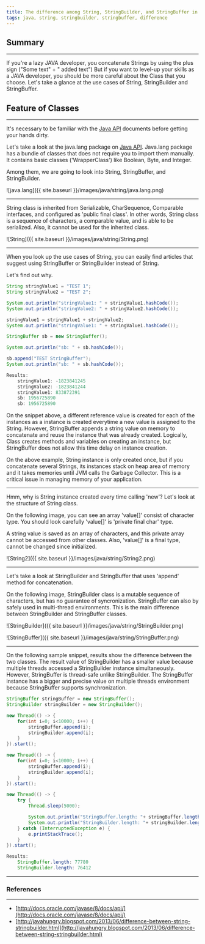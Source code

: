 ```yaml
---
title: The difference among String, StringBuilder, and StringBuffer in JAVA
tags: java, string, stringbuilder, stringbuffer, difference
---
```


## Summary
---------------------
 If you're a lazy JAVA developer, you concatenate Strings by using the plus sign ("Some text" + " added text")
 But if you want to level-up your skills as a JAVA developer, you should be more careful about the Class that you choose.
 Let's take a glance at the use cases of String, StringBuilder and StringBuffer.


## Feature of Classes
---------------------

It's necessary to be familiar with the [Java API](http://docs.oracle.com/javase/8/docs/api/) documents before getting your hands dirty.

Let's take a look at the java.lang package on [Java API](http://docs.oracle.com/javase/8/docs/api/). Java.lang package has a bundle of classes that does not require you to import them manually. It contains basic classes ('WrapperClass') like Boolean, Byte, and Integer.

Among them, we are going to look into String, StringBuffer, and StringBuilder.

![java.lang]({{ site.baseurl }}/images/java/string/java.lang.png)

---------------------

String class is inherited from Serializable, CharSequence, Comparable<String> interfaces, and configured as 'public final class'.
In other words, String class is a sequence of characters, a comparable value, and is able to be serialized. Also, it cannot be used for the inherited class.

![String]({{ site.baseurl }}/images/java/string/String.png)

---------------------

When you look up the use cases of String, you can easily find articles that suggest using StringBuffer or StringBuilder instead of String.

Let's find out why.

```java
String stringValue1 = "TEST 1";
String stringValue2 = "TEST 2";

System.out.println("stringValue1: " + stringValue1.hashCode());
System.out.println("stringValue2: " + stringValue2.hashCode());

stringValue1 = stringValue1 + stringValue2;
System.out.println("stringValue1: " + stringValue1.hashCode());

StringBuffer sb = new StringBuffer();

System.out.println("sb: " + sb.hashCode());

sb.append("TEST StringBuffer");
System.out.println("sb: " + sb.hashCode());

Results:
    stringValue1: -1823841245
    stringValue2: -1823841244
    stringValue1: 833872391
    sb: 1956725890
    sb: 1956725890
```

On the snippet above, a different reference value is created for each of the instances as a instance is created everytime a new value is assigned to the String. However, StringBuffer appends a string value on memory to concatenate and reuse the instance that was already created.
Logically, Class creates methods and variables on creating an instance, but StringBuffer does not allow this time delay on instance creation.

On the above example, String instance is only created once, but if you concatenate several Strings, its instances stack on heap area of memory and it takes memories until JVM calls the Garbage Collector. This is a critical issue in managing memory of your application.

---------------------

Hmm, why is String instance created every time calling 'new'? Let's look at the structure of String class.

On the following image, you can see an array 'value[]' consist of character type. You should look carefully 'value[]' is 'private final char' type.

A string value is saved as an array of characters, and this private array cannot be accessed from other classes. Also, 'value[]' is a final type, cannot be changed since initialized.


 ![String2]({{ site.baseurl }}/images/java/string/String2.png)

---------------------

Let's take a look at StringBuilder and StringBuffer that uses 'append' method for concatenation.

On the following image, StringBuilder class is a mutable sequence of characters, but has no guarantee of syncronization.
StringBuffer can also by safely used in multi-thread environments. This is the main difference between StringBuilder and StringBuffer classes.

 ![StringBuilder]({{ site.baseurl }}/images/java/string/StringBuilder.png)

 ![StringBuffer]({{ site.baseurl }}/images/java/string/StringBuffer.png)

 ---------------------

On the following sample snippet, results show the difference between the two classes.
The result value of StringBuilder has a smaller value because multiple threads accessed a StringBuilder instance simultaneously.
However, StringBuffer is thread-safe unlike StringBuilder. The StringBuffer instance has a bigger and precise value
on multiple threads environment because StringBuffer supports synchronization.

```java
StringBuffer stringBuffer = new StringBuffer();
StringBuilder stringBuilder = new StringBuilder();

new Thread(() -> {
    for(int i=0; i<10000; i++) {
        stringBuffer.append(i);
        stringBuilder.append(i);
    }
}).start();

new Thread(() -> {
    for(int i=0; i<10000; i++) {
        stringBuffer.append(i);
        stringBuilder.append(i);
    }
}).start();

new Thread(() -> {
    try {
        Thread.sleep(5000);

        System.out.println("StringBuffer.length: "+ stringBuffer.length());
        System.out.println("StringBuilder.length: "+ stringBuilder.length());
    } catch (InterruptedException e) {
        e.printStackTrace();
    }
}).start();

Results: 
    StringBuffer.length: 77780
    StringBuilder.length: 76412
```

---
### References
---
- [http://docs.oracle.com/javase/8/docs/api/](http://docs.oracle.com/javase/8/docs/api/)
- [http://javahungry.blogspot.com/2013/06/difference-between-string-stringbuilder.html](http://javahungry.blogspot.com/2013/06/difference-between-string-stringbuilder.html)
